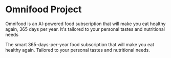 # Omnifood Project

Omnifood is an AI-powered food subscription that will make you eat healthy again, 365 days per year. It's tailored to your personal tastes and nutritional needs

The smart 365-days-per-year food subscription that will make you
eat healthy again. Tailored to your personal tastes and nutritional needs.
